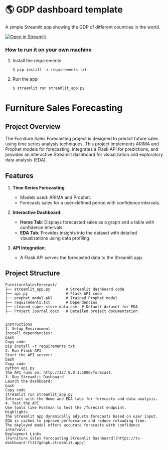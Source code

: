 # :earth_americas: GDP dashboard template

A simple Streamlit app showing the GDP of different countries in the world.

[![Open in Streamlit](https://static.streamlit.io/badges/streamlit_badge_black_white.svg)](https://gdp-dashboard-template.streamlit.app/)

### How to run it on your own machine

1. Install the requirements

   ```
   $ pip install -r requirements.txt
   ```

2. Run the app

   ```
   $ streamlit run streamlit_app.py
   ```

# Furniture Sales Forecasting

## Project Overview
The Furniture Sales Forecasting project is designed to predict future sales using time series analysis techniques. This project implements ARIMA and Prophet models for forecasting, integrates a Flask API for predictions, and provides an interactive Streamlit dashboard for visualization and exploratory data analysis (EDA).

## Features
1. **Time Series Forecasting**:
   - Models used: ARIMA and Prophet.
   - Forecasts sales for a user-defined period with confidence intervals.

2. **Interactive Dashboard**:
   - **Home Tab**: Displays forecasted sales as a graph and a table with confidence intervals.
   - **EDA Tab**: Provides insights into the dataset with detailed visualizations using data profiling.

3. **API Integration**:
   - A Flask API serves the forecasted data to the Streamlit app.

## Project Structure
```plaintext
FurnitureSalesForecast/
├── streamlit_app.py       # Streamlit dashboard code
├── api.py                 # Flask API code
├── prophet_model.pkl      # Trained Prophet model
├── requirements.txt       # Dependencies
├── cleaned_super_store_data.csv  # Default dataset for EDA
├── Project Journal.docx   # Detailed project documentation


Instructions
1. Setup Environment
Install dependencies:
bash
Copy code
pip install -r requirements.txt
2. Run Flask API
Start the API server:
bash
Copy code
python api.py
The API runs on: http://127.0.0.1:5000/forecast.
3. Run Streamlit Dashboard
Launch the dashboard:
bash
Copy code
streamlit run streamlit_app.py
Interact with the Home and EDA tabs for forecasts and data analysis.
4. Test the API
Use tools like Postman to test the /forecast endpoint.
Highlights
The Streamlit app dynamically adjusts forecasts based on user input.
EDA is cached to improve performance and reduce reloading time.
The deployed model offers accurate forecasts with confidence intervals.
Deployment Links
[Furniture Sales Forecasting Streamlit Dashboard](https://ts-dashboard-ft317gdnpk.streamlit.app/)
